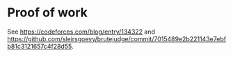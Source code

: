 # Proof of work

See <https://codeforces.com/blog/entry/134322> and <https://github.com/sleirsgoevy/brutejudge/commit/7015489e2b221143e7ebfb81c3121657c4f28d55>.
